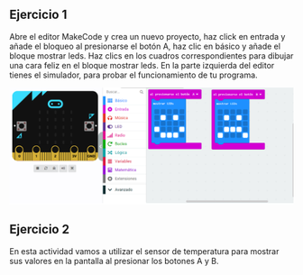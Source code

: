 ## Ejercicio 1

Abre el editor MakeCode y crea un nuevo proyecto, haz click en entrada y añade el bloqueo al presionarse el botón A, haz clic en básico y añade el bloque mostrar leds. Haz clics en los cuadros correspondientes para dibujar una cara feliz en el bloque mostrar leds. En la parte izquierda del editor tienes el simulador, para probar el funcionamiento de tu programa.

![Modulo1Ejercicio1](/Modulo1Ejercicio1.png)

## Ejercicio 2

En esta actividad vamos a utilizar el sensor de temperatura para mostrar sus valores en la pantalla al presionar los botones A y B. 
